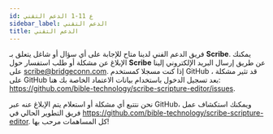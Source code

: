 ```yaml
---
id: ع 11-1 الدعم التقني
sidebar_label: الدعم التقني
title: الدعم التقني
---
```


فريق الدعم الفني لدينا متاح للإجابة على أي سؤال أو شاغل يتعلق بـ **Scribe**. يمكنك الإبلاغ عن مشكلة أو طلب استفسار حول **Scribe** عن طريق إرسال البريد الإلكتروني إلينا على scribe@bridgeconn.com. إذا كنت مسجلا كمستخدم GitHub ، قد تثير مشكلة على GitHub بعد تسجيل الدخول باستخدام بيانات الاعتماد الخاصة بك هنا: https://github.com/bible-technology/scribe-scripture-editor/issues.

نحن نتتبع أي مشكلة أو استعلام يتم الإبلاغ عنه عبر GitHub، ويمكنك استكشاف عمل فريق التطوير الحالي في https://github.com/bible-technology/scribe-scripture-editor. كل المساهمات مرحب بها!
